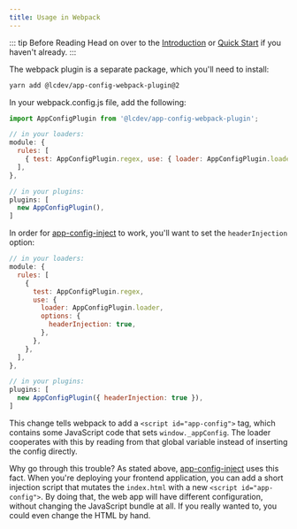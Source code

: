 ```yaml
---
title: Usage in Webpack
---
```


::: tip Before Reading
Head on over to the [Introduction](../intro/) or [Quick Start](../intro/quick-start) if you haven't already.
:::

The webpack plugin is a separate package, which you'll need to install:

```sh
yarn add @lcdev/app-config-webpack-plugin@2
```

In your webpack.config.js file, add the following:

```javascript
import AppConfigPlugin from '@lcdev/app-config-webpack-plugin';

// in your loaders:
module: {
  rules: [
    { test: AppConfigPlugin.regex, use: { loader: AppConfigPlugin.loader } },
  ],
},

// in your plugins:
plugins: [
  new AppConfigPlugin(),
]

```

In order for [app-config-inject](./inject.md) to work, you'll want to set the `headerInjection` option:

```javascript
// in your loaders:
module: {
  rules: [
    {
      test: AppConfigPlugin.regex,
      use: {
        loader: AppConfigPlugin.loader,
        options: {
          headerInjection: true,
        },
      },
    },
  ],
},

// in your plugins:
plugins: [
  new AppConfigPlugin({ headerInjection: true }),
]
```

This change tells webpack to add a `<script id="app-config">` tag, which contains
some JavaScript code that sets `window._appConfig`. The loader cooperates with this
by reading from that global variable instead of inserting the config directly.

Why go through this trouble? As stated above, [app-config-inject](./inject.md)
uses this fact. When you're deploying your frontend application, you can add a
short injection script that mutates the `index.html` with a new `<script id="app-config">`.
By doing that, the web app will have different configuration, without changing
the JavaScript bundle at all. If you really wanted to, you could even change the
HTML by hand.

